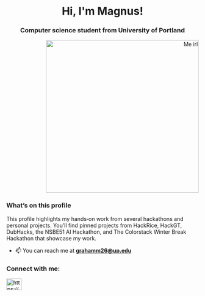 <h1 align="center">Hi, I'm Magnus!</h1>
<h3 align="center">Computer science student from University of Portland</h3>

<p align="right"/> <img src="https://i.gifer.com/5eKX.gif" alt="Me irl" width="400"/>

<h3 align="left">What’s on this profile</h3> This profile highlights my hands‑on work from several hackathons and personal projects. You’ll find pinned projects from HackRice, HackGT, DubHacks, the NSBE51 AI Hackathon, and The Colorstack Winter Break Hackathon that showcase my work. 

- 📫 You can reach me at **grahamm26@up.edu**


<h3 align="left">Connect with me:</h3>
<p align="left">
<a href="https://linkedin.com/in/https://www.linkedin.com/in/magnus-graham-472aa8245/" target="blank"><img align="center" src="https://raw.githubusercontent.com/rahuldkjain/github-profile-readme-generator/master/src/images/icons/Social/linked-in-alt.svg" alt="https://www.linkedin.com/in/magnus-graham-472aa8245/" height="30" width="40" /></a>
</p>
